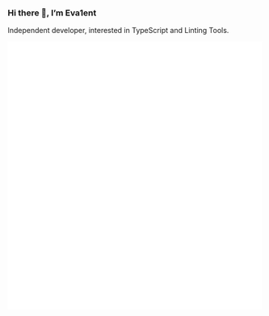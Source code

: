 ### Hi there 👋, I’m Eva1ent

Independent developer, interested in TypeScript and Linting Tools.

![metrics](github-metrics.svg)
